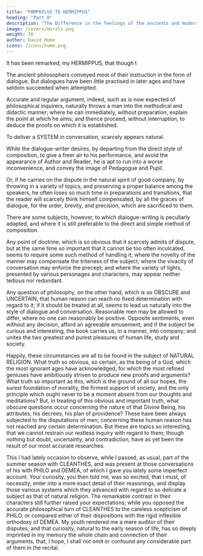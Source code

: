 ```yaml
---
title: "PAMPHILUS TO HERMIPPUS"
heading: "Part 0"
description: "The Difference in the feelings of the ancients and modersn lead to their differences in eloquence"
image: /covers/morals.png
weight: 30
author: David Hume
icons: /icons/hume.png
--- 
```




It has been remarked, my HERMIPPUS, that though t

The ancient philosophers conveyed most of their instruction in the form of dialogue. But dialogues have been little practised in later ages and have seldom succeeded when attempted.

Accurate and regular argument, indeed, such as is now expected of philosophical inquirers, naturally throws a man into the methodical and didactic manner; where he can immediately, without preparation, explain the point at which he aims; and thence proceed, without interruption, to deduce the proofs on which it is established.

To deliver a SYSTEM in conversation, scarcely appears natural.

While the dialogue-writer desires, by departing from the direct style of composition, to give a freer air to his performance, and avoid the appearance of Author and Reader, he is apt to run into a worse inconvenience, and convey the image of Pedagogue and Pupil. 

Or, if he carries on the dispute in the natural spirit of good company, by throwing in a variety of topics, and preserving a proper balance among the speakers, he often loses so much time in preparations and transitions, that the reader will scarcely think himself compensated, by all the graces of dialogue, for the order, brevity, and precision, which are sacrificed to them.

There are some subjects, however, to which dialogue-writing is peculiarly adapted, and where it is still preferable to the direct and simple method of composition.

Any point of doctrine, which is so obvious that it scarcely admits of dispute, but at the same time so important that it cannot be too often inculcated, seems to require some such method of handling it; where the novelty of the manner may compensate the triteness of the subject; where the vivacity of conversation may enforce the precept; and where the variety of lights, presented by various personages and characters, may appear neither tedious nor redundant.

Any question of philosophy, on the other hand, which is so OBSCURE and UNCERTAIN, that human reason can reach no fixed determination with regard to it; if it should be treated at all, seems to lead us naturally into the style of dialogue and conversation. Reasonable men may be allowed to differ, where no one can reasonably be positive. Opposite sentiments, even without any decision, afford an agreeable amusement; and if the subject be curious and interesting, the book carries us, in a manner, into company; and unites the two greatest and purest pleasures of human life, study and society.

Happily, these circumstances are all to be found in the subject of NATURAL RELIGION. What truth so obvious, so certain, as the being of a God, which the most ignorant ages have acknowledged, for which the most refined geniuses have ambitiously striven to produce new proofs and arguments? What truth so important as this, which is the ground of all our hopes, the surest foundation of morality, the firmest support of society, and the only principle which ought never to be a moment absent from our thoughts and meditations? But, in treating of this obvious and important truth, what obscure questions occur concerning the nature of that Divine Being, his attributes, his decrees, his plan of providence? These have been always subjected to the disputations of men; concerning these human reason has not reached any certain determination. But these are topics so interesting, that we cannot restrain our restless inquiry with regard to them; though nothing but doubt, uncertainty, and contradiction, have as yet been the result of our most accurate researches.

This I had lately occasion to observe, while I passed, as usual, part of the summer season with CLEANTHES, and was present at those conversations of his with PHILO and DEMEA, of which I gave you lately some imperfect account. Your curiosity, you then told me, was so excited, that I must, of necessity, enter into a more exact detail of their reasonings, and display those various systems which they advanced with regard to so delicate a subject as that of natural religion. The remarkable contrast in their characters still further raised your expectations; while you opposed the accurate philosophical turn of CLEANTHES to the careless scepticism of PHILO, or compared either of their dispositions with the rigid inflexible orthodoxy of DEMEA. My youth rendered me a mere auditor of their disputes; and that curiosity, natural to the early season of life, has so deeply imprinted in my memory the whole chain and connection of their arguments, that, I hope, I shall not omit or confound any considerable part of them in the recital.



